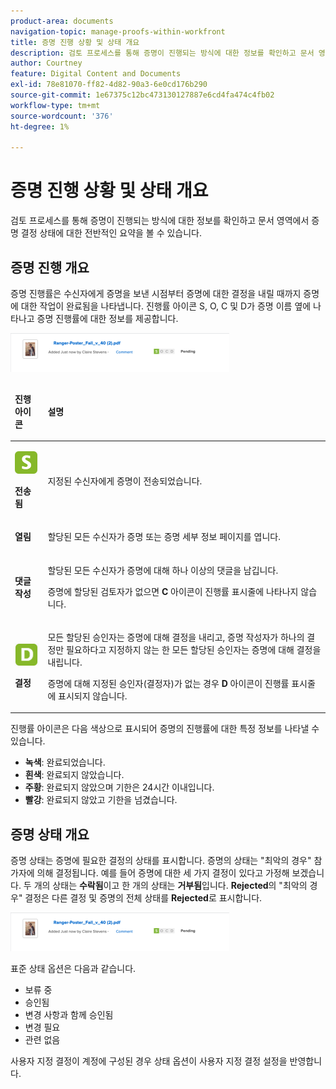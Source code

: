 ```yaml
---
product-area: documents
navigation-topic: manage-proofs-within-workfront
title: 증명 진행 상황 및 상태 개요
description: 검토 프로세스를 통해 증명이 진행되는 방식에 대한 정보를 확인하고 문서 영역에서 증명 결정 상태에 대한 전반적인 요약을 볼 수 있습니다.
author: Courtney
feature: Digital Content and Documents
exl-id: 78e81070-ff82-4d82-90a3-6e0cd176b290
source-git-commit: 1e67375c12bc473130127887e6cd4fa474c4fb02
workflow-type: tm+mt
source-wordcount: '376'
ht-degree: 1%

---
```


# 증명 진행 상황 및 상태 개요

검토 프로세스를 통해 증명이 진행되는 방식에 대한 정보를 확인하고 문서 영역에서 증명 결정 상태에 대한 전반적인 요약을 볼 수 있습니다.

## 증명 진행 개요

증명 진행률은 수신자에게 증명을 보낸 시점부터 증명에 대한 결정을 내릴 때까지 증명에 대한 작업이 완료됨을 나타냅니다. 진행률 아이콘 S, O, C 및 D가 증명 이름 옆에 나타나고 증명 진행률에 대한 정보를 제공합니다.

![기존 진행률을 편집하는 사용자](assets/proof-edit-existing-progress-350x62.png)

<table style="table-layout:auto"> 
 <col> 
 <col> 
 <thead> 
  <tr> 
   <td> <p><strong>진행 아이콘</strong> </p> </td> 
   <td> <p><strong>설명</strong> </p> </td> 
  </tr> 
 </thead> 
 <tbody> 
  <tr> 
   <td> <p> <img src="assets/proof-progress-sent-icon.png" alt=""> </p> <p><strong>전송됨</strong> </p> </td> 
   <td> <p>지정된 수신자에게 증명이 전송되었습니다.</p> </td> 
  </tr> 
  <tr> 
   <td> <p><strong></strong> </p> <p><strong>열림</strong> </p> </td> 
   <td> <p>할당된 모든 수신자가 증명 또는 증명 세부 정보 페이지를 엽니다.</p> </td> 
  </tr> 
  <tr> 
   <td> <p><strong></strong> </p> <p><strong>댓글 작성</strong> </p> </td> 
   <td> <p>할당된 모든 수신자가 증명에 대해 하나 이상의 댓글을 남깁니다.</p> <p>증명에 할당된 검토자가 없으면 <strong>C</strong> 아이콘이 진행률 표시줄에 나타나지 않습니다.</p> </td> 
  </tr> 
  <tr> 
   <td> <p> <img src="assets/proof-progress-decision-icon.png" alt=""> </p> <p><strong>결정</strong> </p> </td> 
   <td> <p>모든 할당된 승인자는 증명에 대해 결정을 내리고, 증명 작성자가 하나의 결정만 필요하다고 지정하지 않는 한 모든 할당된 승인자는 증명에 대해 결정을 내립니다.</p> <p>증명에 대해 지정된 승인자(결정자)가 없는 경우 <strong>D</strong> 아이콘이 진행률 표시줄에 표시되지 않습니다. </p> </td> 
  </tr> 
 </tbody> 
</table>

진행률 아이콘은 다음 색상으로 표시되어 증명의 진행률에 대한 특정 정보를 나타낼 수 있습니다.

* **녹색**: 완료되었습니다.
* **흰색**: 완료되지 않았습니다.
* **주황**: 완료되지 않았으며 기한은 24시간 이내입니다.
* **빨강**: 완료되지 않았고 기한을 넘겼습니다.

<!--
<h3 data-mc-conditions="QuicksilverOrClassic.Draft mode">Levels of proof progress</h3>
-->

<!--
<p data-mc-conditions="QuicksilverOrClassic.Draft mode">Workfront Proof uses the progress icons to track a proof's progress at each of the following levels:</p>
-->

<!--
  <li data-mc-conditions="QuicksilverOrClassic.Draft mode">For each reviewer, based on that person's activity on the proof.&nbsp;</li>
  -->

<!--
  <li data-mc-conditions="QuicksilverOrClassic.Draft mode">For each stage, based on the progress the reviewer on the stage who is most behind in the proofing process.&nbsp;To learn more about stages, see <a href="../../../review-and-approve-work/proofing/proofing-overview/stages.md" class="MCXref xref">Automated Workflow Stages overview</a>.</li>
  -->

<!--
  <li data-mc-conditions="QuicksilverOrClassic.Draft mode">For the proof, based on the progress of the stage (group of reviewers) who is the most behind in the proofing process.</li>
  -->

<!--
<p data-mc-conditions="QuicksilverOrClassic.Draft mode">For an example of how Workfront Proof determines progress using the reviewer or stage that is most behind,&nbsp;suppose three reviewers on a proof need to make a&nbsp;decision. If two of them have made their&nbsp;decision&nbsp;but the third has not, the progress bar for the proof does not show&nbsp;the D in green because of the outstanding&nbsp;decision.</p>
-->

<!--
<p data-mc-conditions="QuicksilverOrClassic.Draft mode">If the Primary Decision Maker setting is selected on a proof and the primary decision maker submits a decision, the D in the proof progress bar turns&nbsp;green for all reviewers because no other decisions are required.</p>
-->

<!--
<p data-mc-conditions="QuicksilverOrClassic.Draft mode">Similarly, if the Only One Decision Required setting is selected on a proof and any reviewer submits a decision, the D in the proof progress bar turns&nbsp;green for all reviewers because no other decisions are required.</p>
-->

## 증명 상태 개요

증명 상태는 증명에 필요한 결정의 상태를 표시합니다. 증명의 상태는 &quot;최악의 경우&quot; 참가자에 의해 결정됩니다. 예를 들어 증명에 대한 세 가지 결정이 있다고 가정해 보겠습니다. 두 개의 상태는 **수락됨**&#x200B;이고 한 개의 상태는 **거부됨**&#x200B;입니다. **Rejected**&#x200B;의 &quot;최악의 경우&quot; 결정은 다른 결정 및 증명의 전체 상태를 **Rejected**&#x200B;로 표시합니다. 

![기존 진행률 증명 편집](assets/proof-edit-existing-progress-350x62.png)

표준 상태 옵션은 다음과 같습니다.

* 보류 중
* 승인됨
* 변경 사항과 함께 승인됨
* 변경 필요
* 관련 없음

사용자 지정 결정이 계정에 구성된 경우 상태 옵션이 사용자 지정 결정 설정을 반영합니다.

<!--
<h2 data-mc-conditions="QuicksilverOrClassic.Draft mode">Viewing proof progress and status</h2>
-->

<!--
<p data-mc-conditions="QuicksilverOrClassic.Draft mode"> You can view the progress and status of proofs for individual documents. </p>
-->

<!--
  <li data-mc-conditions="QuicksilverOrClassic.Draft mode"><a href="#view-proof-progress-and-status-for-a-document" class="MCXref xref">View proof progress and status&nbsp;for a document</a> </li>
  -->

<!--
  <li data-mc-conditions="QuicksilverOrClassic.Draft mode"><a href="#view-proof-approval-information-in-home" class="MCXref xref">View proof approval information&nbsp;in Home</a> </li>
  -->

<!--
<h3 data-mc-conditions="QuicksilverOrClassic.Draft mode" id="view-proof-progress-and-status-for-a-document">View proof progress and status&nbsp;for a document</h3>
-->

<!--
   <li value="1" data-mc-conditions="QuicksilverOrClassic.Draft mode">If a proof has not already been generated for the document in Adobe Workfront, generate it, as described in the articles.</li>
   -->

<!--
   <li value="2" data-mc-conditions="QuicksilverOrClassic.Draft mode">In the Documents area, under the proof's name, click <strong>Proof Details</strong>.</li>
   -->

<!--
   <li value="3" data-mc-conditions="QuicksilverOrClassic.Draft mode">In the <strong>Proofing Details</strong> box that appears, the proof's progress for each stage, then click <strong>Done</strong>.</li>
   -->

<!--
   <p data-mc-conditions="QuicksilverOrClassic.Draft mode">Under the proof's name, click <strong>Proofing Workflow</strong>.</p>
   -->

<!--
   <p data-mc-conditions="QuicksilverOrClassic.Draft mode"> 
   <img src="assets/click-proofing-workflow-qs-350x149.png" style="width: 350;height: 149;" data-mc-conditions="QuicksilverOrClassic.Draft mode">
   -->
<!--
   <MadCap:conditionalText data-mc-conditions="QuicksilverOrClassic.Draft mode">
   These screenshots will need to change with new terminology ("Review Workflow" for this one?)
   </MadCap:conditionalText>
   <br> </p>
   -->

<!--
   <p data-mc-conditions="QuicksilverOrClassic.Draft mode">In the Workflow information that appears, scroll down to see the proof's progress for each stage:</p>
   -->

<!--
   <p data-mc-conditions="QuicksilverOrClassic.Draft mode"> <img src="assets/scroll-to-see-socd-for-stages-qs-350x152.png" style="width: 350;height: 152;"> </p>
   -->

<!--
<h3 data-mc-conditions="QuicksilverOrClassic.Draft mode" id="view-proof-approval-information-in-home">View proof approval information&nbsp;in Home</h3>
-->

<!--
<p data-mc-conditions="QuicksilverOrClassic.Draft mode">You can view information about proofs that you have submitted for approval. Proof approval information is displayed in the Home area only while the proof is pending approval.&nbsp;For information about how to view information about proof approvals in the Home area, see&nbsp;<a href="../../../review-and-approve-work/manage-approvals/view-approvals.md" class="MCXref xref">View approvals </a>.</p>
-->

